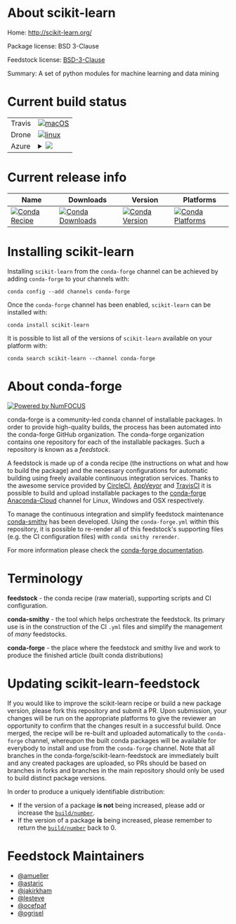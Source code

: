 About scikit-learn
==================

Home: http://scikit-learn.org/

Package license: BSD 3-Clause

Feedstock license: [BSD-3-Clause](https://github.com/conda-forge/scikit-learn-feedstock/blob/master/LICENSE.txt)

Summary: A set of python modules for machine learning and data mining

Current build status
====================


<table><tr>
    <td>Travis</td>
    <td>
      <a href="https://travis-ci.com/conda-forge/scikit-learn-feedstock">
        <img alt="macOS" src="https://img.shields.io/travis/com/conda-forge/scikit-learn-feedstock/master.svg?label=macOS">
      </a>
    </td>
  </tr><tr>
    <td>Drone</td>
    <td>
      <a href="https://cloud.drone.io/conda-forge/scikit-learn-feedstock">
        <img alt="linux" src="https://img.shields.io/drone/build/conda-forge/scikit-learn-feedstock/master.svg?label=Linux">
      </a>
    </td>
  </tr>
    
  <tr>
    <td>Azure</td>
    <td>
      <details>
        <summary>
          <a href="https://dev.azure.com/conda-forge/feedstock-builds/_build/latest?definitionId=1883&branchName=master">
            <img src="https://dev.azure.com/conda-forge/feedstock-builds/_apis/build/status/scikit-learn-feedstock?branchName=master">
          </a>
        </summary>
        <table>
          <thead><tr><th>Variant</th><th>Status</th></tr></thead>
          <tbody><tr>
              <td>linux_64_python3.6.____cpython</td>
              <td>
                <a href="https://dev.azure.com/conda-forge/feedstock-builds/_build/latest?definitionId=1883&branchName=master">
                  <img src="https://dev.azure.com/conda-forge/feedstock-builds/_apis/build/status/scikit-learn-feedstock?branchName=master&jobName=linux&configuration=linux_64_python3.6.____cpython" alt="variant">
                </a>
              </td>
            </tr><tr>
              <td>linux_64_python3.7.____cpython</td>
              <td>
                <a href="https://dev.azure.com/conda-forge/feedstock-builds/_build/latest?definitionId=1883&branchName=master">
                  <img src="https://dev.azure.com/conda-forge/feedstock-builds/_apis/build/status/scikit-learn-feedstock?branchName=master&jobName=linux&configuration=linux_64_python3.7.____cpython" alt="variant">
                </a>
              </td>
            </tr><tr>
              <td>linux_64_python3.8.____cpython</td>
              <td>
                <a href="https://dev.azure.com/conda-forge/feedstock-builds/_build/latest?definitionId=1883&branchName=master">
                  <img src="https://dev.azure.com/conda-forge/feedstock-builds/_apis/build/status/scikit-learn-feedstock?branchName=master&jobName=linux&configuration=linux_64_python3.8.____cpython" alt="variant">
                </a>
              </td>
            </tr><tr>
              <td>linux_aarch64_python3.6.____cpython</td>
              <td>
                <a href="https://dev.azure.com/conda-forge/feedstock-builds/_build/latest?definitionId=1883&branchName=master">
                  <img src="https://dev.azure.com/conda-forge/feedstock-builds/_apis/build/status/scikit-learn-feedstock?branchName=master&jobName=linux&configuration=linux_aarch64_python3.6.____cpython" alt="variant">
                </a>
              </td>
            </tr><tr>
              <td>linux_aarch64_python3.7.____cpython</td>
              <td>
                <a href="https://dev.azure.com/conda-forge/feedstock-builds/_build/latest?definitionId=1883&branchName=master">
                  <img src="https://dev.azure.com/conda-forge/feedstock-builds/_apis/build/status/scikit-learn-feedstock?branchName=master&jobName=linux&configuration=linux_aarch64_python3.7.____cpython" alt="variant">
                </a>
              </td>
            </tr><tr>
              <td>linux_aarch64_python3.8.____cpython</td>
              <td>
                <a href="https://dev.azure.com/conda-forge/feedstock-builds/_build/latest?definitionId=1883&branchName=master">
                  <img src="https://dev.azure.com/conda-forge/feedstock-builds/_apis/build/status/scikit-learn-feedstock?branchName=master&jobName=linux&configuration=linux_aarch64_python3.8.____cpython" alt="variant">
                </a>
              </td>
            </tr><tr>
              <td>linux_ppc64le_python3.6.____cpython</td>
              <td>
                <a href="https://dev.azure.com/conda-forge/feedstock-builds/_build/latest?definitionId=1883&branchName=master">
                  <img src="https://dev.azure.com/conda-forge/feedstock-builds/_apis/build/status/scikit-learn-feedstock?branchName=master&jobName=linux&configuration=linux_ppc64le_python3.6.____cpython" alt="variant">
                </a>
              </td>
            </tr><tr>
              <td>linux_ppc64le_python3.7.____cpython</td>
              <td>
                <a href="https://dev.azure.com/conda-forge/feedstock-builds/_build/latest?definitionId=1883&branchName=master">
                  <img src="https://dev.azure.com/conda-forge/feedstock-builds/_apis/build/status/scikit-learn-feedstock?branchName=master&jobName=linux&configuration=linux_ppc64le_python3.7.____cpython" alt="variant">
                </a>
              </td>
            </tr><tr>
              <td>linux_ppc64le_python3.8.____cpython</td>
              <td>
                <a href="https://dev.azure.com/conda-forge/feedstock-builds/_build/latest?definitionId=1883&branchName=master">
                  <img src="https://dev.azure.com/conda-forge/feedstock-builds/_apis/build/status/scikit-learn-feedstock?branchName=master&jobName=linux&configuration=linux_ppc64le_python3.8.____cpython" alt="variant">
                </a>
              </td>
            </tr><tr>
              <td>osx_64_python3.6.____cpython</td>
              <td>
                <a href="https://dev.azure.com/conda-forge/feedstock-builds/_build/latest?definitionId=1883&branchName=master">
                  <img src="https://dev.azure.com/conda-forge/feedstock-builds/_apis/build/status/scikit-learn-feedstock?branchName=master&jobName=osx&configuration=osx_64_python3.6.____cpython" alt="variant">
                </a>
              </td>
            </tr><tr>
              <td>osx_64_python3.7.____cpython</td>
              <td>
                <a href="https://dev.azure.com/conda-forge/feedstock-builds/_build/latest?definitionId=1883&branchName=master">
                  <img src="https://dev.azure.com/conda-forge/feedstock-builds/_apis/build/status/scikit-learn-feedstock?branchName=master&jobName=osx&configuration=osx_64_python3.7.____cpython" alt="variant">
                </a>
              </td>
            </tr><tr>
              <td>osx_64_python3.8.____cpython</td>
              <td>
                <a href="https://dev.azure.com/conda-forge/feedstock-builds/_build/latest?definitionId=1883&branchName=master">
                  <img src="https://dev.azure.com/conda-forge/feedstock-builds/_apis/build/status/scikit-learn-feedstock?branchName=master&jobName=osx&configuration=osx_64_python3.8.____cpython" alt="variant">
                </a>
              </td>
            </tr>
          </tbody>
        </table>
      </details>
    </td>
  </tr>
</table>

Current release info
====================

| Name | Downloads | Version | Platforms |
| --- | --- | --- | --- |
| [![Conda Recipe](https://img.shields.io/badge/recipe-scikit--learn-green.svg)](https://anaconda.org/conda-forge/scikit-learn) | [![Conda Downloads](https://img.shields.io/conda/dn/conda-forge/scikit-learn.svg)](https://anaconda.org/conda-forge/scikit-learn) | [![Conda Version](https://img.shields.io/conda/vn/conda-forge/scikit-learn.svg)](https://anaconda.org/conda-forge/scikit-learn) | [![Conda Platforms](https://img.shields.io/conda/pn/conda-forge/scikit-learn.svg)](https://anaconda.org/conda-forge/scikit-learn) |

Installing scikit-learn
=======================

Installing `scikit-learn` from the `conda-forge` channel can be achieved by adding `conda-forge` to your channels with:

```
conda config --add channels conda-forge
```

Once the `conda-forge` channel has been enabled, `scikit-learn` can be installed with:

```
conda install scikit-learn
```

It is possible to list all of the versions of `scikit-learn` available on your platform with:

```
conda search scikit-learn --channel conda-forge
```


About conda-forge
=================

[![Powered by NumFOCUS](https://img.shields.io/badge/powered%20by-NumFOCUS-orange.svg?style=flat&colorA=E1523D&colorB=007D8A)](http://numfocus.org)

conda-forge is a community-led conda channel of installable packages.
In order to provide high-quality builds, the process has been automated into the
conda-forge GitHub organization. The conda-forge organization contains one repository
for each of the installable packages. Such a repository is known as a *feedstock*.

A feedstock is made up of a conda recipe (the instructions on what and how to build
the package) and the necessary configurations for automatic building using freely
available continuous integration services. Thanks to the awesome service provided by
[CircleCI](https://circleci.com/), [AppVeyor](https://www.appveyor.com/)
and [TravisCI](https://travis-ci.com/) it is possible to build and upload installable
packages to the [conda-forge](https://anaconda.org/conda-forge)
[Anaconda-Cloud](https://anaconda.org/) channel for Linux, Windows and OSX respectively.

To manage the continuous integration and simplify feedstock maintenance
[conda-smithy](https://github.com/conda-forge/conda-smithy) has been developed.
Using the ``conda-forge.yml`` within this repository, it is possible to re-render all of
this feedstock's supporting files (e.g. the CI configuration files) with ``conda smithy rerender``.

For more information please check the [conda-forge documentation](https://conda-forge.org/docs/).

Terminology
===========

**feedstock** - the conda recipe (raw material), supporting scripts and CI configuration.

**conda-smithy** - the tool which helps orchestrate the feedstock.
                   Its primary use is in the construction of the CI ``.yml`` files
                   and simplify the management of *many* feedstocks.

**conda-forge** - the place where the feedstock and smithy live and work to
                  produce the finished article (built conda distributions)


Updating scikit-learn-feedstock
===============================

If you would like to improve the scikit-learn recipe or build a new
package version, please fork this repository and submit a PR. Upon submission,
your changes will be run on the appropriate platforms to give the reviewer an
opportunity to confirm that the changes result in a successful build. Once
merged, the recipe will be re-built and uploaded automatically to the
`conda-forge` channel, whereupon the built conda packages will be available for
everybody to install and use from the `conda-forge` channel.
Note that all branches in the conda-forge/scikit-learn-feedstock are
immediately built and any created packages are uploaded, so PRs should be based
on branches in forks and branches in the main repository should only be used to
build distinct package versions.

In order to produce a uniquely identifiable distribution:
 * If the version of a package **is not** being increased, please add or increase
   the [``build/number``](https://conda.io/docs/user-guide/tasks/build-packages/define-metadata.html#build-number-and-string).
 * If the version of a package **is** being increased, please remember to return
   the [``build/number``](https://conda.io/docs/user-guide/tasks/build-packages/define-metadata.html#build-number-and-string)
   back to 0.

Feedstock Maintainers
=====================

* [@amueller](https://github.com/amueller/)
* [@astaric](https://github.com/astaric/)
* [@jakirkham](https://github.com/jakirkham/)
* [@lesteve](https://github.com/lesteve/)
* [@ocefpaf](https://github.com/ocefpaf/)
* [@ogrisel](https://github.com/ogrisel/)


